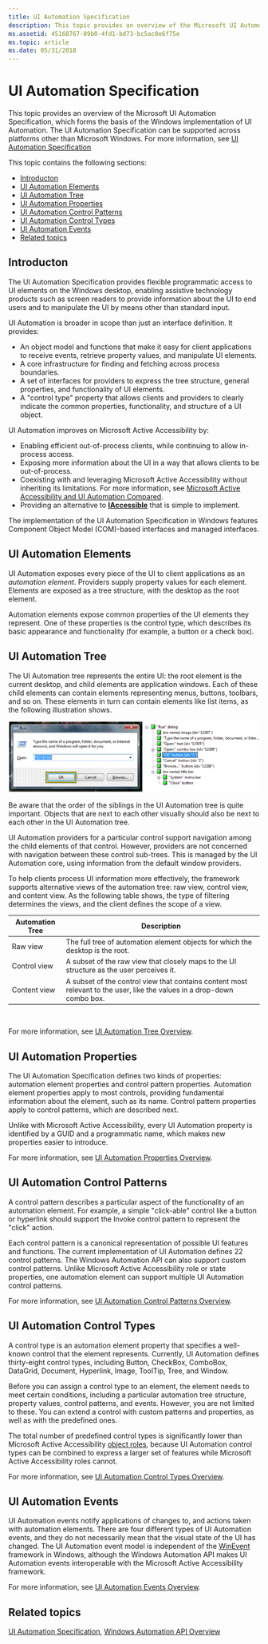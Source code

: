 ```yaml
---
title: UI Automation Specification
description: This topic provides an overview of the Microsoft UI Automation Specification, which forms the basis of the Windows implementation of UI Automation.
ms.assetid: 45160767-09b0-4fd1-bd73-bc5ac0e6f75e
ms.topic: article
ms.date: 05/31/2018
---
```


# UI Automation Specification

This topic provides an overview of the Microsoft UI Automation Specification, which forms the basis of the Windows implementation of UI Automation. The UI Automation Specification can be supported across platforms other than Microsoft Windows. For more information, see [UI Automation Specification](./uiauto-specandcommunitypromise.md)

This topic contains the following sections:

-   [Introducton](#introducton)
-   [UI Automation Elements](#ui-automation-elements)
-   [UI Automation Tree](#ui-automation-tree)
-   [UI Automation Properties](#ui-automation-properties)
-   [UI Automation Control Patterns](#ui-automation-control-patterns)
-   [UI Automation Control Types](#ui-automation-control-types)
-   [UI Automation Events](#ui-automation-events)
-   [Related topics](#related-topics)

## Introducton

The UI Automation Specification provides flexible programmatic access to UI elements on the Windows desktop, enabling assistive technology products such as screen readers to provide information about the UI to end users and to manipulate the UI by means other than standard input.

UI Automation is broader in scope than just an interface definition. It provides:

-   An object model and functions that make it easy for client applications to receive events, retrieve property values, and manipulate UI elements.
-   A core infrastructure for finding and fetching across process boundaries.
-   A set of interfaces for providers to express the tree structure, general properties, and functionality of UI elements.
-   A "control type" property that allows clients and providers to clearly indicate the common properties, functionality, and structure of a UI object.

UI Automation improves on Microsoft Active Accessibility by:

-   Enabling efficient out-of-process clients, while continuing to allow in-process access.
-   Exposing more information about the UI in a way that allows clients to be out-of-process.
-   Coexisting with and leveraging Microsoft Active Accessibility without inheriting its limitations. For more information, see [Microsoft Active Accessibility and UI Automation Compared](microsoft-active-accessibility-and-ui-automation-compared.md).
-   Providing an alternative to [**IAccessible**](/windows/desktop/api/oleacc/nn-oleacc-iaccessible) that is simple to implement.

The implementation of the UI Automation Specification in Windows features Component Object Model (COM)-based interfaces and managed interfaces.

## UI Automation Elements

UI Automation exposes every piece of the UI to client applications as an *automation element*. Providers supply property values for each element. Elements are exposed as a tree structure, with the desktop as the root element.

Automation elements expose common properties of the UI elements they represent. One of these properties is the control type, which describes its basic appearance and functionality (for example, a button or a check box).

## UI Automation Tree

The UI Automation tree represents the entire UI: the root element is the current desktop, and child elements are application windows. Each of these child elements can contain elements representing menus, buttons, toolbars, and so on. These elements in turn can contain elements like list items, as the following illustration shows.

![screen shot showing ui automation tree](images/uiatree.gif)

Be aware that the order of the siblings in the UI Automation tree is quite important. Objects that are next to each other visually should also be next to each other in the UI Automation tree.

UI Automation providers for a particular control support navigation among the child elements of that control. However, providers are not concerned with navigation between these control sub-trees. This is managed by the UI Automation core, using information from the default window providers.

To help clients process UI information more effectively, the framework supports alternative views of the automation tree: raw view, control view, and content view. As the following table shows, the type of filtering determines the views, and the client defines the scope of a view.



| Automation Tree | Description                                                                                                             |
|-----------------|-------------------------------------------------------------------------------------------------------------------------|
| Raw view        | The full tree of automation element objects for which the desktop is the root.                                          |
| Control view    | A subset of the raw view that closely maps to the UI structure as the user perceives it.                                |
| Content view    | A subset of the control view that contains content most relevant to the user, like the values in a drop-down combo box. |



 

For more information, see [UI Automation Tree Overview](uiauto-treeoverview.md).

## UI Automation Properties

The UI Automation Specification defines two kinds of properties: automation element properties and control pattern properties. Automation element properties apply to most controls, providing fundamental information about the element, such as its name. Control pattern properties apply to control patterns, which are described next.

Unlike with Microsoft Active Accessibility, every UI Automation property is identified by a GUID and a programmatic name, which makes new properties easier to introduce.

For more information, see [UI Automation Properties Overview](uiauto-propertiesoverview.md).

## UI Automation Control Patterns

A control pattern describes a particular aspect of the functionality of an automation element. For example, a simple "click-able" control like a button or hyperlink should support the Invoke control pattern to represent the "click" action.

Each control pattern is a canonical representation of possible UI features and functions. The current implementation of UI Automation defines 22 control patterns. The Windows Automation API can also support custom control patterns. Unlike Microsoft Active Accessibility role or state properties, one automation element can support multiple UI Automation control patterns.

For more information, see [UI Automation Control Patterns Overview](uiauto-controlpatternsoverview.md).

## UI Automation Control Types

A control type is an automation element property that specifies a well-known control that the element represents. Currently, UI Automation defines thirty-eight control types, including Button, CheckBox, ComboBox, DataGrid, Document, Hyperlink, Image, ToolTip, Tree, and Window.

Before you can assign a control type to an element, the element needs to meet certain conditions, including a particular automation tree structure, property values, control patterns, and events. However, you are not limited to these. You can extend a control with custom patterns and properties, as well as with the predefined ones.

The total number of predefined control types is significantly lower than Microsoft Active Accessibility [object roles](object-roles.md), because UI Automation control types can be combined to express a larger set of features while Microsoft Active Accessibility roles cannot.

For more information, see [UI Automation Control Types Overview](uiauto-controltypesoverview.md).

## UI Automation Events

UI Automation events notify applications of changes to, and actions taken with automation elements. There are four different types of UI Automation events, and they do not necessarily mean that the visual state of the UI has changed. The UI Automation event model is independent of the [WinEvent](winevents-infrastructure.md) framework in Windows, although the Windows Automation API makes UI Automation events interoperable with the Microsoft Active Accessibility framework.

For more information, see [UI Automation Events Overview](uiauto-eventsoverview.md).

## Related topics

[UI Automation Specification](./uiauto-specandcommunitypromise.md), [Windows Automation API Overview](windows-automation-api-overview.md)